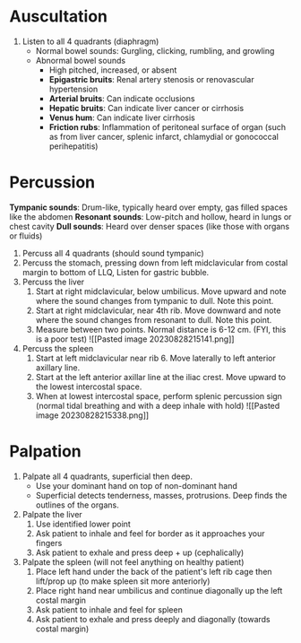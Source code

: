 # Auscultation
1. Listen to all 4 quadrants (diaphragm)
	- Normal bowel sounds: Gurgling, clicking, rumbling, and growling
	- Abnormal bowel sounds
		- High pitched, increased, or absent
		- **Epigastric bruits**: Renal artery stenosis or renovascular hypertension
		- **Arterial bruits**: Can indicate occlusions
		- **Hepatic bruits**: Can indicate liver cancer or cirrhosis
		- **Venus hum**: Can indicate liver cirrhosis
		- **Friction rubs**: Inflammation of peritoneal surface of organ (such as from liver cancer, splenic infarct, chlamydial or gonococcal perihepatitis)
# Percussion
**Tympanic sounds**: Drum-like, typically heard over empty, gas filled spaces like the abdomen
**Resonant sounds**: Low-pitch and hollow, heard in lungs or chest cavity
**Dull sounds**: Heard over denser spaces (like those with organs or fluids)

1. Percuss all 4 quadrants (should sound tympanic)
2. Percuss the stomach, pressing down from left midclavicular from costal margin to bottom of LLQ, Listen for gastric bubble.
3. Percuss the liver
	1. Start at right midclavicular, below umbilicus. Move upward and note where the sound changes from tympanic to dull. Note this point.
	2. Start at right midclavicular, near 4th rib. Move downward and note where the sound changes from resonant to dull. Note this point.
	3. Measure between two points. Normal distance is 6-12 cm. (FYI, this is a poor test)
![[Pasted image 20230828215141.png]]
4. Percuss the spleen
	1. Start at left midclavicular near rib 6. Move laterally to left anterior axillary line.
	2. Start at the left anterior axillar line at the iliac crest. Move upward to the lowest intercostal space.
	3. When at lowest intercostal space, perform splenic percussion sign (normal tidal breathing and with a deep inhale with hold)
![[Pasted image 20230828215338.png]]
# Palpation
1. Palpate all 4 quadrants, superficial then deep. 
	- Use your dominant hand on top of non-dominant hand
	- Superficial detects tenderness, masses, protrusions. Deep finds the outlines of the organs.
2. Palpate the liver
	1. Use identified lower point
	2. Ask patient to inhale and feel for border as it approaches your fingers
	3. Ask patient to exhale and press deep + up (cephalically)
3. Palpate the spleen (will not feel anything on healthy patient)
	1. Place left hand under the back of the patient's left rib cage then lift/prop up (to make spleen sit more anteriorly)
	2. Place right hand near umbilicus and continue diagonally up the left costal margin
	3. Ask patient to inhale and feel for spleen
	4. Ask patient to exhale and press deeply and diagonally (towards costal margin)